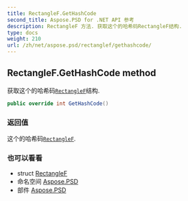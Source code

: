 ```yaml
---
title: RectangleF.GetHashCode
second_title: Aspose.PSD for .NET API 参考
description: RectangleF 方法. 获取这个的哈希码RectangleF结构.
type: docs
weight: 210
url: /zh/net/aspose.psd/rectanglef/gethashcode/
---
```

## RectangleF.GetHashCode method

获取这个的哈希码[`RectangleF`](../)结构.

```csharp
public override int GetHashCode()
```

### 返回值

这个的哈希码[`RectangleF`](../).

### 也可以看看

* struct [RectangleF](../)
* 命名空间 [Aspose.PSD](../../rectanglef/)
* 部件 [Aspose.PSD](../../../)


